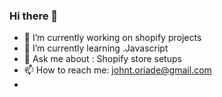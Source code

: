 ### Hi there 👋



- 🔭 I’m currently working on shopify projects
- 🌱 I’m currently learning .Javascript
- 💬 Ask me about : Shopify store setups 
- 📫 How to reach me: johnt.oriade@gmail.com
- 
